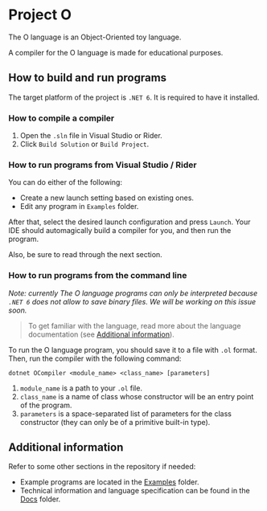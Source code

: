 # Project O

The O language is an Object-Oriented toy language.

A compiler for the O language is made for educational purposes.

## How to build and run programs

The target platform of the project is `.NET 6`. It is required to have it installed.

### How to compile a compiler

1. Open the `.sln` file in Visual Studio or Rider.
2. Click `Build Solution` or `Build Project`.

### How to run programs from Visual Studio / Rider

You can do either of the following:
- Create a new launch setting based on existing ones.
- Edit any program in `Examples` folder.

After that, select the desired launch configuration and press `Launch`. Your IDE should automagically build a compiler for you, and then run the program.

Also, be sure to read through the next section.

### How to run programs from the command line

*Note: currently The O language programs can only be interpreted because `.NET 6` does not allow to save binary files. We will be working on this issue soon.*

> To get familiar with the language, read more about the language documentation (see [Additional information](#additional-information)).

To run the O language program, you should save it to a file with `.ol` format.
Then, run the compiler with the following command:

```
dotnet OCompiler <module_name> <class_name> [parameters]
```

1. `module_name` is a path to your `.ol` file.
2. `class_name` is a name of class whose constructor will be an entry point of the program.
3. `parameters` is a space-separated list of parameters for the class constructor (they can only be of a primitive built-in type).

## Additional information

Refer to some other sections in the repository if needed:
  - Example programs are located in the [Examples](Examples/) folder.
  - Technical information and language specification can be found in the [Docs](Docs/) folder.
